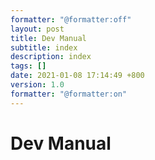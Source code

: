 ```yaml
---
formatter: "@formatter:off"
layout: post
title: Dev Manual
subtitle: index 
description: index 
tags: [] 
date: 2021-01-08 17:14:49 +800 
version: 1.0
formatter: "@formatter:on"
---
```


# Dev Manual 